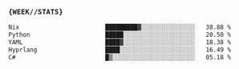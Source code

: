### `{WEEK//STATS}` 
<!--START_SECTION:waka-->

```txt
Nix                        █████████▓░░░░░░░░░░░░░░░   38.88 %
Python                     █████░░░░░░░░░░░░░░░░░░░░   20.50 %
YAML                       ████▓░░░░░░░░░░░░░░░░░░░░   18.38 %
Hyprlang                   ████░░░░░░░░░░░░░░░░░░░░░   16.49 %
C#                         █▒░░░░░░░░░░░░░░░░░░░░░░░   05.18 %
```

<!--END_SECTION:waka-->
